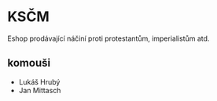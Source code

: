 # KSČM

Eshop prodávající náčiní proti protestantům, imperialistům atd.

## komouši

* Lukáš Hrubý
* Jan Mittasch

